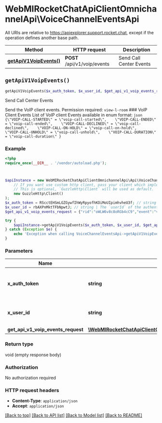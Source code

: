 # WebMIRocketChatApiClientOmnichannelApi\VoiceChannelEventsApi

All URIs are relative to https://apiexplorer.support.rocket.chat, except if the operation defines another base path.

| Method | HTTP request | Description |
| ------------- | ------------- | ------------- |
| [**getApiV1VoipEvents()**](VoiceChannelEventsApi.md#getApiV1VoipEvents) | **POST** /api/v1/voip/events | Send Call Center Events |


## `getApiV1VoipEvents()`

```php
getApiV1VoipEvents($x_auth_token, $x_user_id, $get_api_v1_voip_events_request)
```

Send Call Center Events

Send the VoIP client events. Permission required: `view-l-room` ### VoIP Client Events List of VoIP client Events available in enum format:   ```json   {\"VOIP-CALL-STARTED\" = \"voip-call-started\",    \"VOIP-CALL-ENDED\" = \"voip-call-ended\",    \"VOIP-CALL-DECLINED\" = \"voip-call-declined\",    \"VOIP-CALL-ON-HOLD\" = \"voip-call-on-hold\",    \"VOIP-CALL-UNHOLD\" = \"voip-call-unhold\",    \"VOIP-CALL-DURATION\" = \"voip-call-duration\" }   ```

### Example

```php
<?php
require_once(__DIR__ . '/vendor/autoload.php');



$apiInstance = new WebMIRocketChatApiClientOmnichannelApi\Api\VoiceChannelEventsApi(
    // If you want use custom http client, pass your client which implements `GuzzleHttp\ClientInterface`.
    // This is optional, `GuzzleHttp\Client` will be used as default.
    new GuzzleHttp\Client()
);
$x_auth_token = RScctEHSmLGZGywfIhWyRpyofhKOiMoUIpimhvheU3f; // string | The `authToken` of the authenticated user.
$x_user_id = rbAXPnMktTFbNpwtJ; // string | The `userId` of the authenticated user.
$get_api_v1_voip_events_request = {"rid":"oWLW6v8c8oRGb4cC9","event":"voip-call-started"}; // \WebMIRocketChatApiClientOmnichannelApi\Model\GetApiV1VoipEventsRequest

try {
    $apiInstance->getApiV1VoipEvents($x_auth_token, $x_user_id, $get_api_v1_voip_events_request);
} catch (Exception $e) {
    echo 'Exception when calling VoiceChannelEventsApi->getApiV1VoipEvents: ', $e->getMessage(), PHP_EOL;
}
```

### Parameters

| Name | Type | Description  | Notes |
| ------------- | ------------- | ------------- | ------------- |
| **x_auth_token** | **string**| The &#x60;authToken&#x60; of the authenticated user. | |
| **x_user_id** | **string**| The &#x60;userId&#x60; of the authenticated user. | |
| **get_api_v1_voip_events_request** | [**\WebMIRocketChatApiClientOmnichannelApi\Model\GetApiV1VoipEventsRequest**](../Model/GetApiV1VoipEventsRequest.md)|  | [optional] |

### Return type

void (empty response body)

### Authorization

No authorization required

### HTTP request headers

- **Content-Type**: `application/json`
- **Accept**: `application/json`

[[Back to top]](#) [[Back to API list]](../../README.md#endpoints)
[[Back to Model list]](../../README.md#models)
[[Back to README]](../../README.md)
